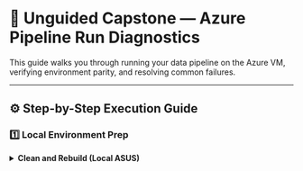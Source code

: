 # 🧭 Unguided Capstone — Azure Pipeline Run Diagnostics

This guide walks you through running your data pipeline on the Azure VM, verifying environment parity, and resolving common failures.

---

## ⚙️ Step-by-Step Execution Guide

### 1️⃣ Local Environment Prep
<details>
<summary><b>Clean and Rebuild (Local ASUS)</b></summary>

**Run:**

```
make clean && make rebuild
```

Expected:
✅ “Local environment rebuilt.”

If it fails:

Run `bash rebuild_venv.sh` manually.

Verify `pyspark_venv311` exists locally.

Verify:

```
ls -lh pyspark_venv311/
```


2️⃣ Commit and Push Latest Code

<details> <summary><b>Ensure Remote Sync</b></summary>
Run:
```
git add -A && git commit -m "Sync before Azure pipeline test"
git push
```


Expected:
✅ Commit message logged, push succeeds.

If it fails:

- Check SSH credentials.

- Confirm you’re on main branch.

- Use `git status` to ensure nothing’s left untracked.



3️⃣ SSH to Azure VM

<details> <summary><b>Access VM Securely</b></summary>
Run (from local ASUS):
```
ssh -i ~/.ssh/ungcapvm01-key.pem azureuser@172.190.228.102
```

Expected:
Prompt: `azureuser@ungcapvm01:~$`

If it fails:

- Run `chmod 600 ~/.ssh/ungcapvm01-key.pem`

- Verify VM IP: `az vm list-ip-addresses`



4️⃣ Project Setup on VM

<details> <summary><b>Confirm Directory and Rebuild Environment</b></summary>
Run:
```
cd ~/unguided-capstone-project
bash rebuild_venv.sh --force
```


Expected:
✅ “Environment rebuilt successfully.”

If it fails:

- Confirm `requirements.txt` exists.

- Sync from local using `make export`.



5️⃣ Activate Python Virtual Environment

<details> <summary><b>Activate and Validate</b></summary>
Run:
```
source pyspark_venv311/bin/activate
python -V
pip list | grep pyspark
```


Expected:
✅ Python 3.11.x and PySpark 3.5.3 listed.

If it fails:
Rebuild venv again:

```
bash rebuild_venv.sh --force
```


6️⃣ Environment Validation

<details> <summary><b>Run Preflight Checks</b></summary>
Run:
```
bash check_env.sh
```


Expected:
✅ “Environment check passed. Safe to run pipeline.”

Common Failures:

| Message                   | Root Cause                    | Fix                                           |
| ------------------------- | ----------------------------- | --------------------------------------------- |
| ⚠️ No virtualenv active    | Forgot to activate venv       | `source pyspark_venv311/bin/activate`         |
| ❌ SPARK_HOME not set      | Spark not unpacked or missing | `export SPARK_HOME=~/spark-3.5.3-bin-hadoop3` |
| ❌ rapidfuzz not installed | Missing dependency            | `pip install -r requirements.txt`             |

7️⃣ Run the Pipeline

<details> <summary><b>Execute Safely via Script</b></summary>
Run:
```bash
bash run_pipeline_safe.sh
```


Expected:
✅ Log entry: “Pipeline finished at …”

If it fails early:

- Check `check_env.sh` output.

- Re-activate venv.

- Ensure Spark cluster paths exist.


Monitor Logs:

```bash
tail -f logs/pipeline_run_*.log
```

8️⃣ Verify Output and Logs

<details> <summary><b>Check Generated Data</b></summary>
Run:
```bash
ls -lh data/intermediate/
grep -E "ERROR|Exception" logs/pipeline_run_*.log
```


Expected:

- Output files appear with non-zero size.

- No errors or exceptions in logs.


If empty:
Pipeline didn’t write → check log lines above last Spark stage for cause.

| 🛑 Symptom                               | Likely Root Cause      | Quick Fix                                                    | Verify                            |
| --------------------------------------- | ---------------------- | ------------------------------------------------------------ | --------------------------------- |
| `check_env.sh` → “No virtualenv active” | venv not sourced       | `source pyspark_venv311/bin/activate`                        | `echo $VIRTUAL_ENV`               |
| “spark-submit: command not found”       | `$SPARK_HOME` unset    | `export SPARK_HOME=~/spark-3.5.3-bin-hadoop3 && export PATH=$SPARK_HOME/bin:$PATH` | `spark-submit --version`          |
| “rapidfuzz not installed”               | missing dependency     | `pip install -r requirements.txt`                            | `pip show rapidfuzz`              |
| “AnalysisException” in Spark log        | bad input path         | verify dataset path in `pipeline_main.py`                    | `head data/raw/*`                 |
| “Permission denied” on VM               | wrong file permissions | `chmod -R u+rwx ~/unguided-capstone-project`                 | rerun command                     |
| No `logs/` dir                          | directory missing      | `mkdir -p logs`                                              | rerun `bash run_pipeline_safe.sh` |

🧾 Post-Run Verification Checklist
After a successful run:

-  ✅ Log file created in logs/

-  ✅ No “Exception” lines in the last 20 log entries

-  ✅ data/intermediate/ contains processed output

-  ✅ Git branch clean (git status)

-  ✅ Step 9 PDF ready for upload (next phase)


Document maintained: October 2025
Maintainer: Springboard Data Bootcamp Coach (GPT-5)
